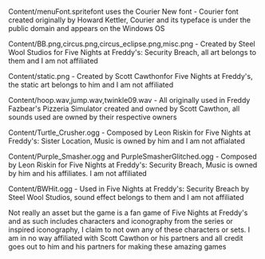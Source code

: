 Content/menuFont.spritefont uses the Courier New font - Courier font created originally by Howard Kettler, Courier and its typeface is under the public domain and appears on the Windows OS

Content/BB.png,circus.png,circus_eclipse.png,misc.png - Created by Steel Wool Studios for Five Nights at Freddy's: Security Breach, all art belongs to them and I am not affiliated

Content/static.png - Created by Scott Cawthonfor Five Nights at Freddy's, the static art belongs to him and I am not affiliated

Content/hoop.wav,jump.wav,twinkle09.wav - All originally used in Freddy Fazbear's Pizzeria Simulator created and owned by Scott Cawthon, all sounds used are owned by their respective owners

Content/Turtle_Crusher.ogg - Composed by Leon Riskin for Five Nights at Freddy's: Sister Location, Music is owned by him and I am not affialated

Content/Purple_Smasher.ogg and PurpleSmasherGlitched.ogg - Composed by Leon Riskin for Five Nights at Freddy's: Security Breach, Music is owned by him and his affiliates. I am not affiliated

Content/BWHit.ogg - Used in Five Nights at Freddy's: Security Breach by Steel Wool Studios, sound effect belongs to them and I am not affiliated

Not really an asset but the game is a fan game of Five Nights at Freddy's and as such includes characters and iconography from the series or inspired iconography, I claim to not own any of these characters or sets. I am in no way affiliated with Scott Cawthon or his partners and all credit goes out to him and his partners for making these amazing games